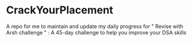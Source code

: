# CrackYourPlacement
A repo for me to maintain and update my daily progress for " Revise with Arsh challenge " : A 45-day challenge to help you improve your DSA skills
